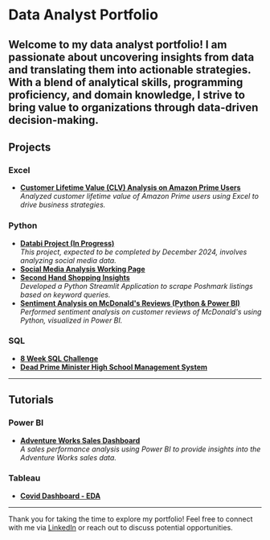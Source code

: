 # Data Analyst Portfolio

Welcome to my data analyst portfolio! I am passionate about uncovering insights from data and translating them into actionable strategies. With a blend of analytical skills, programming proficiency, and domain knowledge, I strive to bring value to organizations through data-driven decision-making.
---
## Projects
### Excel
- **[Customer Lifetime Value (CLV) Analysis on Amazon Prime Users](https://github.com/daniellaakpoguma/Data-Analsyt-Portfolio/tree/main/CLV%20Analysis%20On%20Amazon%20Prime%20Users)**  
  _Analyzed customer lifetime value of Amazon Prime users using Excel to drive business strategies._
### Python
- **[Databi Project (In Progress)](https://databi.io/)**  
  _This project, expected to be completed by December 2024, involves analyzing social media data._  
- **[Social Media Analysis Working Page](http://104.218.51.209:8011/Yelp_Dashboard)**  
- **[Second Hand Shopping Insights](https://github.com/daniellaakpoguma/Data-Analsyt-Portfolio/tree/main/Second%20Hand%20Shopping%20Insights)**  
  _Developed a Python Streamlit Application to scrape Poshmark listings based on keyword queries._  
- **[Sentiment Analysis on McDonald's Reviews (Python & Power BI)](https://github.com/daniellaakpoguma/Data-Analsyt-Portfolio/tree/main/McDonald's%20Review%20Analysis)**  
  _Performed sentiment analysis on customer reviews of McDonald's using Python, visualized in Power BI._  
### SQL
- **[8 Week SQL Challenge](https://github.com/daniellaakpoguma/Data-Analsyt-Portfolio/tree/main/8%20Week%20SQL%20Challenge)**
- **[Dead Prime Minister High School Management System](https://github.com/daniellaakpoguma/Data-Analsyt-Portfolio/tree/main/Dead%20Prime%20Minister%20High%20School)**
---
## Tutorials
### Power BI
- **[Adventure Works Sales Dashboard](https://github.com/daniellaakpoguma/Data-Analsyt-Portfolio/tree/main/Adventure%20Works%20Sales%20Dashboard)**  
  _A sales performance analysis using Power BI to provide insights into the Adventure Works sales data._
### Tableau 
- **[Covid Dashboard - EDA](https://github.com/daniellaakpoguma/Data-Analsyt-Portfolio/tree/main/EDA%20on%20Covid%20Data)**
----

Thank you for taking the time to explore my portfolio! Feel free to connect with me via [LinkedIn](https://www.linkedin.com/in/daniella-akpoguma-943b69238/) or reach out to discuss potential opportunities.
